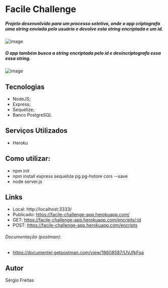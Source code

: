  
# Facile Challenge #
##### Projeto desenvolvido para um processo seletivo, onde o app criptografa uma string enviada pelo usuário e devolve esta string encriptada e um id.

![image](https://user-images.githubusercontent.com/79481502/163032395-d2cf4a9e-1bc7-4e42-93b7-5ca8349723b9.png)

##### O app também busca a string encriptada pelo id e desincriptografa essa essa string.

![image](https://user-images.githubusercontent.com/79481502/163032652-1ed97b73-6fdf-46b6-acb7-d0752cf8569f.png)

## Tecnologias

- NodeJS;
- Express;
- Sequelize;
- Banco PostgreSQL

## Serviços Utilizados
- Heroku

## Como utilizar:
- npm init
- npm install express sequelize pg pg-hstore cors --save 
- node server.js

## Links

- Local: http://localhost:3333/
- Publicado: https://facile-challenge-app.herokuapp.com/
- GET: https://facile-challenge-app.herokuapp.com/encripts/:id
- POST: https://facile-challenge-app.herokuapp.com/encripts

###### Documentação (postman):

- https://documenter.getpostman.com/view/18608587/UVJfkFqa

## Autor

Sérgio Freitas

